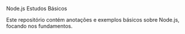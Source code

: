 Node.js Estudos Básicos

Este repositório contém anotações e exemplos básicos sobre Node.js, focando nos fundamentos.
